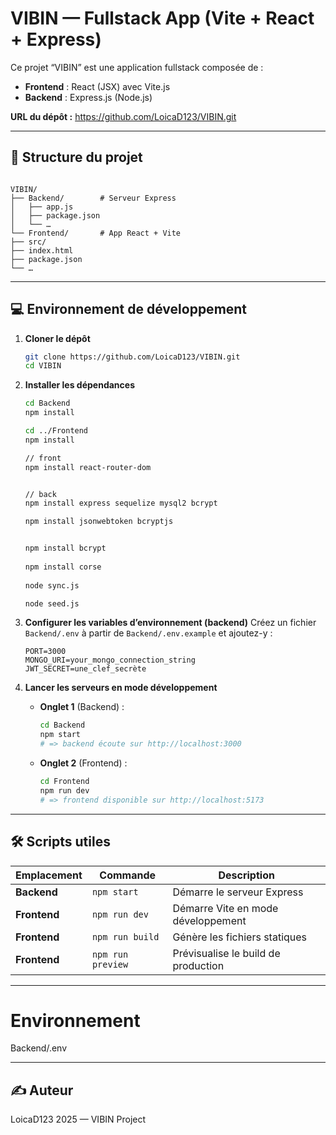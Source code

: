 
# VIBIN — Fullstack App (Vite + React + Express)

Ce projet “VIBIN” est une application fullstack composée de :

- **Frontend** : React (JSX) avec Vite.js  
- **Backend** : Express.js (Node.js)

**URL du dépôt :** https://github.com/LoicaD123/VIBIN.git

---

## 📁 Structure du projet

```

VIBIN/
├── Backend/        # Serveur Express
│   ├── app.js
│   ├── package.json
│   └── …
└── Frontend/       # App React + Vite
├── src/
├── index.html
├── package.json
└── …

````

---

## 💻 Environnement de développement

1. **Cloner le dépôt**  
   ```bash
   git clone https://github.com/LoicaD123/VIBIN.git
   cd VIBIN


2. **Installer les dépendances**

   ```bash
   cd Backend
   npm install

   cd ../Frontend
   npm install
   
   // front
   npm install react-router-dom

   
   // back
   npm install express sequelize mysql2 bcrypt

   npm install jsonwebtoken bcryptjs
   
   
   npm install bcrypt
 
   npm install corse
     
   node sync.js  
   
   node seed.js 

   ```

3. **Configurer les variables d’environnement (backend)**
   Créez un fichier `Backend/.env` à partir de `Backend/.env.example` et ajoutez-y :

   ```env
   PORT=3000
   MONGO_URI=your_mongo_connection_string
   JWT_SECRET=une_clef_secrète
   ```

4. **Lancer les serveurs en mode développement**

    * **Onglet 1** (Backend) :

      ```bash
      cd Backend
      npm start
      # => backend écoute sur http://localhost:3000
      ```
    * **Onglet 2** (Frontend) :

      ```bash
      cd Frontend
      npm run dev
      # => frontend disponible sur http://localhost:5173
      ```

---

## 🛠️ Scripts utiles

| Emplacement  | Commande          | Description                         |
| ------------ | ----------------- | ----------------------------------- |
| **Backend**  | `npm start`       | Démarre le serveur Express          |
| **Frontend** | `npm run dev`     | Démarre Vite en mode développement  |
| **Frontend** | `npm run build`   | Génère les fichiers statiques       |
| **Frontend** | `npm run preview` | Prévisualise le build de production |

---

# Environnement
Backend/.env

---

## ✍️ Auteur

LoicaD123
2025 — VIBIN Project

